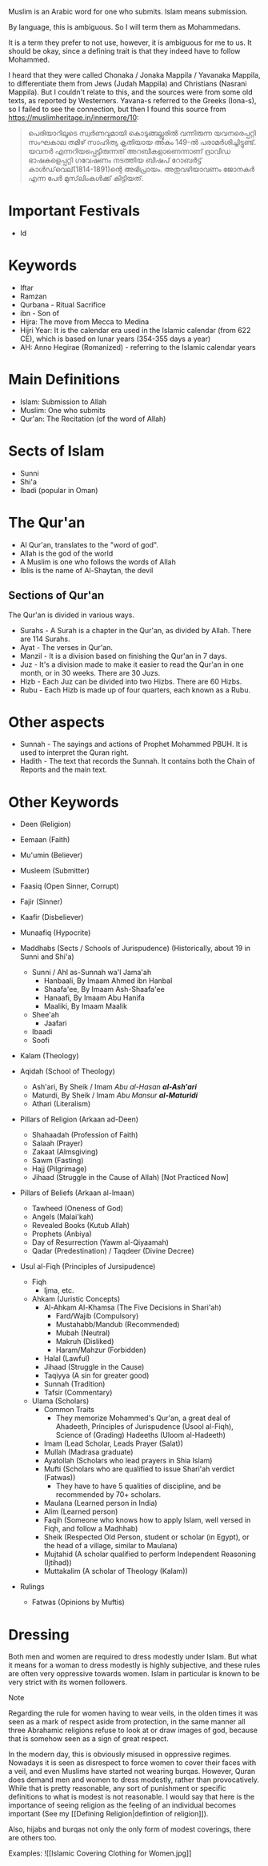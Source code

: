 Muslim is an Arabic word for one who submits.
Islam means submission.

By language, this is ambiguous.
So I will term them as Mohammedans.

It is a term they prefer to not use, however, it is ambiguous for me to us.
It should be okay, since a defining trait is that they indeed have to follow Mohammed.

I heard that they were called Chonaka / Jonaka Mappila / Yavanaka Mappila, to differentiate them from Jews (Judah Mappila) and Christians (Nasrani Mappila). But I couldn't relate to this, and the sources were from some old texts, as reported by Westerners. Yavana-s referred to the Greeks (Iona-s), so I failed to see the connection, but then I found this source from https://muslimheritage.in/innermore/10:

> പെരിയാറിലൂടെ സ്വര്‍ണവുമായി കൊടുങ്ങല്ലൂരില്‍ വന്നിരുന്ന യവനരെപ്പറ്റി സംഘകാല തമിഴ് സാഹിത്യ കൃതിയായ അകം 149-ല്‍ പരാമര്‍ശിച്ചിട്ടുണ്ട്. യവനര്‍ എന്നറിയപ്പെട്ടിരുന്നത് അറബികളാണെന്നാണ് ദ്രാവിഡ ഭാഷകളെപ്പറ്റി ഗവേഷണം നടത്തിയ ബിഷപ് റോബര്‍ട്ട് കാള്‍ഡ്‌വെല്(1814-1891)ന്റെ അഭിപ്രായം. അതുവഴിയാവണം ജോനകര്‍ എന്ന പേര്‍ മുസ്‌ലിംകള്‍ക്ക് കിട്ടിയത്.
# Important Festivals
- Id
# Keywords
- Iftar
- Ramzan
- Qurbana - Ritual Sacrifice
- ibn - Son of
- Hijra: The move from Mecca to Medina
- Hijri Year: It is the calendar era used in the Islamic calendar (from 622 CE), which is based on lunar years (354-355 days a year)
- AH: Anno Hegirae (Romanized) - referring to the Islamic calendar years
# Main Definitions
- Islam: Submission to Allah
- Muslim: One who submits
- Qur'an: The Recitation (of the word of Allah)
# Sects of Islam
- Sunni
- Shi'a
- Ibadi (popular in Oman)
# The Qur'an
- Al Qur'an, translates to the "word of god".
- Allah is the god of the world
- A Muslim is one who follows the words of Allah
- Iblis is the name of Al-Shaytan, the devil
## Sections of Qur'an
The Qur'an is divided in various ways.

- Surahs - A Surah is a chapter in the Qur'an, as divided by Allah. There are 114 Surahs.
- Ayat - The verses in Qur'an.
- Manzil - It is a division based on finishing the Qur'an in 7 days.
- Juz - It's a division made to make it easier to read the Qur'an in one month, or in 30 weeks. There are 30 Juzs.
- Hizb - Each Juz can be divided into two Hizbs. There are 60 Hizbs.
- Rubu - Each Hizb is made up of four quarters, each known as a Rubu.
# Other aspects
- Sunnah - The sayings and actions of Prophet Mohammed PBUH. It is used to interpret the Quran right.
- Hadith - The text that records the Sunnah. It contains both the Chain of Reports and the main text.
# Other Keywords
- Deen (Religion)
- Eemaan (Faith)
- Mu'umin (Believer)
- Musleem (Submitter)
- Faasiq (Open Sinner, Corrupt)
- Fajir (Sinner)
- Kaafir (Disbeliever)
- Munaafiq (Hypocrite)

- Maddhabs (Sects / Schools of Jurispudence) (Historically, about 19 in Sunni and Shi'a)
	- Sunni / Ahl as-Sunnah wa'l Jama'ah
		- Hanbaali, By Imaam Ahmed ibn Hanbal
		- Shaafa'ee, By Imaam Ash-Shaafa'ee
		- Hanaafi, By Imaam Abu Hanifa
		- Maaliki, By Imaam Maalik
	- Shee'ah
		- Jaafari
	- Ibaadi
	- Soofi

- Kalam (Theology)

- Aqidah (School of Theology)
	- Ash'ari, By Sheik / Imam *Abu al-Hasan **al-Ash'ari***
	- Maturdi, By Sheik / Imam *Abu Mansur **al-Maturidi***
	- Athari (Literalism)

- Pillars of Religion (Arkaan ad-Deen)
	- Shahaadah (Profession of Faith)
	- Salaah (Prayer)
	- Zakaat (Almsgiving)
	- Sawm (Fasting)
	- Hajj (Pilgrimage)
	- Jihaad (Struggle in the Cause of Allah) [Not Practiced Now]

- Pillars of Beliefs (Arkaan al-Imaan)
	- Tawheed (Oneness of God)
	- Angels (Malai'kah)
	- Revealed Books (Kutub Allah)
	- Prophets (Anbiya)
	- Day of Resurrection (Yawm al-Qiyaamah)
	- Qadar (Predestination) / Taqdeer (Divine Decree)

- Usul al-Fiqh (Principles of Jursipudence)
	- Fiqh
		- Ijma, etc.
	- Ahkam (Juristic Concepts)
		- Al-Ahkam Al-Khamsa (The Five Decisions in Shari'ah)
			- Fard/Wajib (Compulsory)
			- Mustahabb/Mandub (Recommended)
			- Mubah (Neutral)
			- Makruh (Disliked)
			- Haram/Mahzur (Forbidden)
		- Halal (Lawful)
		- Jihaad (Struggle in the Cause)
		- Taqiyya (A sin for greater good)
		- Sunnah (Tradition)
		- Tafsir (Commentary)
	- Ulama (Scholars)
		- Common Traits
			- They memorize Mohammed's Qur'an, a great deal of Ahadeeth, Principles of Jurispudence (Usool al-Fiqh), Science of (Grading) Hadeeths (Uloom al-Hadeeth)
		- Imam (Lead Scholar, Leads Prayer (Salat))
		- Mullah (Madrasa graduate)
		- Ayatollah (Scholars who lead prayers in Shia Islam)
		- Mufti (Scholars who are qualified to issue Shari'ah verdict (Fatwas))
			- They have to have 5 qualities of discipline, and be recommended by 70+ scholars.
		- Maulana (Learned person in India)
		- Alim (Learned person)
		- Faqih (Someone who knows how to apply Islam, well versed in Fiqh, and follow a Madhhab)
		- Sheik (Respected Old Person, student or scholar (in Egypt), or the head of a village, similar to Maulana)
		- Mujtahid (A scholar qualified to perform Independent Reasoning (Ijtihad))
		- Muttakalim (A scholar of Theology (Kalam))

- Rulings
	- Fatwas (Opinions by Muftis)

# Dressing

Both men and women are required to dress modestly under Islam. But what it means for a woman to dress modestly is highly subjective, and these rules are often very oppressive towards women. Islam in particular is known to be very strict with its women followers.

> [!NOTE]
> Regarding the rule for women having to wear veils, in the olden times it was seen as a mark of respect aside from protection, in the same manner all three Abrahamic religions refuse to look at or draw images of god, because that is somehow seen as a sign of great respect.
> 
> In the modern day, this is obviously misused in oppressive regimes. Nowadays it is seen as disrespect to force women to cover their faces with a veil, and even Muslims have started not wearing burqas. However, Quran does demand men and women to dress modestly, rather than provocatively. While that is pretty reasonable, any sort of punishment or specific definitions to what is modest is not reasonable. I would say that here is the importance of seeing religion as the feeling of an individual becomes important (See my [[Defining Religion|defintion of religion]]).
> 
> Also, hijabs and burqas not only the only form of modest coverings, there are others too.
> 
> Examples:
> ![[Islamic Covering Clothing for Women.jpg]]